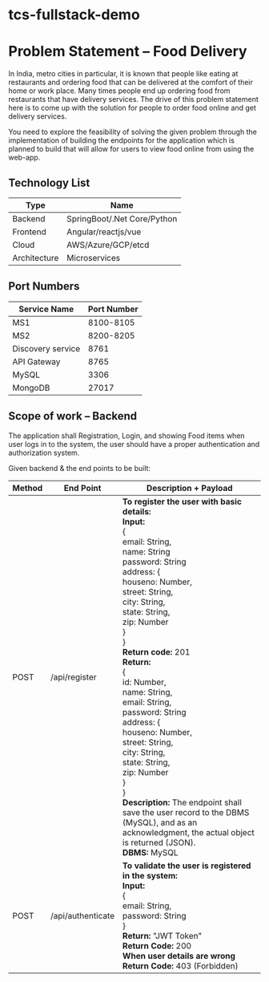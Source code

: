 # tcs-fullstack-demo


# Problem Statement – Food Delivery

In India, metro cities in particular, it is known that people like eating at restaurants and ordering food that can be delivered at the comfort of their home or work place. Many times people end up ordering food from restaurants that have delivery services. The drive of this problem statement  here is to come up with the solution for people to  order food online and get delivery services.

You need to explore the  feasibility of solving the given problem through the implementation of building the endpoints for the application which is planned to build that will allow for users to view food online from using the web-app. 




## Technology List 

| Type | 	Name | 
|------|----------|
| Backend  | SpringBoot/.Net Core/Python | 
| Frontend | Angular/reactjs/vue |
| Cloud | AWS/Azure/GCP/etcd |
| Architecture | Microservices | 





## Port Numbers

| Service Name         | Port Number    |
|----------------------|----------------|
| MS1                  | 8100-8105      |
| MS2                  | 8200-8205      |
| Discovery service               | 8761           |
| API Gateway          | 8765           |
| MySQL                | 3306           |
| MongoDB              | 27017          |




## Scope of work – Backend
The application shall Registration, Login, and showing Food items when user logs in to the system, the user should have a proper authentication and authorization system. 

Given backend & the end points to be built:




| Method | End Point            | Description + Payload |
|--------|----------------------|-----------------------|
| POST   | /api/register        | **To register the user with basic details:**<br>**Input:**<br>{<br>email: String,<br>name: String<br>password: String<br>address: {<br>houseno: Number,<br>street: String,<br>city: String,<br>state: String,<br>zip: Number<br>}<br>}<br>**Return code:** 201<br>**Return:**<br> {<br>id: Number,<br>name: String,<br>email: String,<br>password: String<br>address: {<br>houseno: Number,<br>street: String,<br>city: String,<br>state: String,<br>zip: Number<br>}<br>} <br>**Description:** The endpoint shall save the user record to the DBMS (MySQL), and as an acknowledgment, the actual object is returned (JSON).<br>**DBMS:** MySQL |
| POST   | /api/authenticate    | **To validate the user is registered in the system:**<br>**Input:**<br> {<br>email: String,<br>password: String<br>} <br>**Return:** "JWT Token"<br>**Return Code:** 200<br>**When user details are wrong Return Code:** 403 (Forbidden) |

